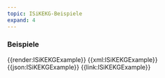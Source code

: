 ```yaml
---
topic: ISiKEKG-Beispiele
expand: 4
---
```

### Beispiele


<tabs>
    <tab title="Übersicht">      
        {{render:ISiKEKGExample}}
    </tab>
    <tab title="XML">      
        {{xml:ISiKEKGExample}}
    </tab>
    <tab title="JSON">
        {{json:ISiKEKGExample}}
    </tab>
    <tab title="Link">
        {{link:ISiKEKGExample}}
    </tab>
</tabs>

